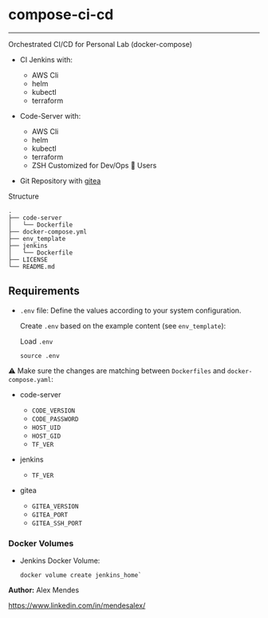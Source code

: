 # compose-ci-cd

---------------

Orchestrated CI/CD for Personal Lab (docker-compose)

* CI Jenkins with:
  * AWS Cli
  * helm
  * kubectl
  * terraform

* Code-Server with:
  * AWS Cli
  * helm
  * kubectl
  * terraform
  * ZSH Customized for Dev/Ops 🔧 Users

* Git Repository with [gitea](https://about.gitea.com/)

Structure

```shell
.
├── code-server
│   └── Dockerfile
├── docker-compose.yml
├── env_template
├── jenkins
│   └── Dockerfile
├── LICENSE
└── README.md
```

## Requirements

* `.env` file: Define the values according to your system configuration.
  
  Create `.env` based on the example content (see `env_template`):

  Load `.env`

  ```shell
  source .env
  ```

⚠️ Make sure the changes are matching between `Dockerfiles` and `docker-compose.yaml`:

* code-server
  * `CODE_VERSION`
  * `CODE_PASSWORD`
  * `HOST_UID`
  * `HOST_GID`
  * `TF_VER`

* jenkins
  * `TF_VER`

* gitea
  * `GITEA_VERSION`
  * `GITEA_PORT`
  * `GITEA_SSH_PORT`

### Docker Volumes

* Jenkins Docker Volume:

  ```shell
  docker volume create jenkins_home`
  ```

**Author:**
Alex Mendes

<https://www.linkedin.com/in/mendesalex/>

